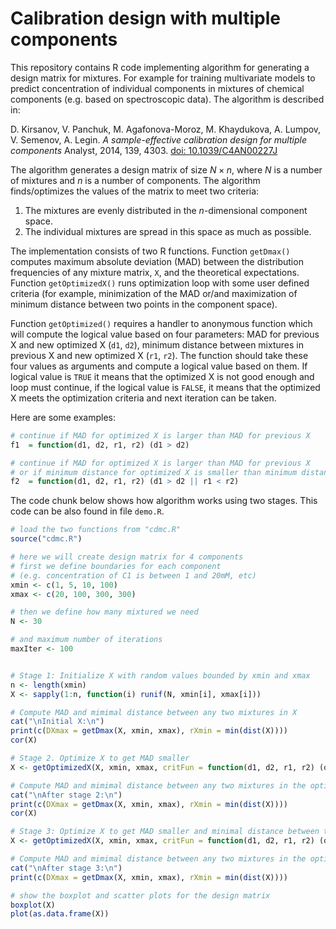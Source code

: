 # Calibration design with multiple components

This repository contains R code implementing algorithm for generating a design matrix for mixtures. For example for training multivariate models to predict concentration of individual components in mixtures of chemical components (e.g. based on spectroscopic data). The algorithm is described in:

D. Kirsanov, V. Panchuk, M. Agafonova-Moroz, M. Khaydukova, A. Lumpov, V. Semenov, A. Legin. *A sample-effective calibration design for multiple components* Analyst, 2014, 139, 4303. [doi: 10.1039/C4AN00227J](https://10.1039/C4AN00227J)

The algorithm generates a design matrix of size $N \times n$, where $N$ is a number of mixtures and $n$ is a number of components. The algorithm finds/optimizes the values of the matrix to meet two criteria:

1. The mixtures are evenly distributed in the $n$-dimensional component space.
2. The individual mixtures are spread in this space as much as possible.

The implementation consists of two R functions. Function `getDmax()` computes maximum absolute deviation (MAD) between the distribution frequencies of any mixture matrix, `X`, and the theoretical expectations. Function `getOptimizedX()` runs optimization loop with some user defined criteria (for example, minimization of the MAD or/and maximization of minimum distance between two points in the component space).

Function `getOptimized()` requires a handler to anonymous function which will compute the logical value based on four parameters: MAD for previous X and new optimized X (`d1`, `d2`), minimum distance between mixtures in previous X and new optimized X (`r1`, `r2`). The function should take these four values as arguments and compute a logical value based on them. If logical value is `TRUE` it means that the optimized X is not good enough and loop must continue, if the logical value is `FALSE`, it means that the optimized X meets the optimization criteria and next iteration can be taken.

Here are some examples:

```r
# continue if MAD for optimized X is larger than MAD for previous X
f1  = function(d1, d2, r1, r2) (d1 > d2)

# continue if MAD for optimized X is larger than MAD for previous X
# or if minimum distance for optimized X is smaller than minimum distance for previous X
f2  = function(d1, d2, r1, r2) (d1 > d2 || r1 < r2)
```

The code chunk below shows how algorithm works using two stages. This code can be also found in file `demo.R`.

```r
# load the two functions from "cdmc.R"
source("cdmc.R")

# here we will create design matrix for 4 components
# first we define boundaries for each component
# (e.g. concentration of C1 is between 1 and 20mM, etc)
xmin <- c(1, 5, 10, 100)
xmax <- c(20, 100, 300, 300)

# then we define how many mixtured we need
N <- 30

# and maximum number of iterations
maxIter <- 100


# Stage 1: Initialize X with random values bounded by xmin and xmax
n <- length(xmin)
X <- sapply(1:n, function(i) runif(N, xmin[i], xmax[i]))

# Compute MAD and mimimal distance between any two mixtures in X
cat("\nInitial X:\n")
print(c(DXmax = getDmax(X, xmin, xmax), rXmin = min(dist(X))))
cor(X)

# Stage 2. Optimize X to get MAD smaller
X <- getOptimizedX(X, xmin, xmax, critFun = function(d1, d2, r1, r2) (d1 > d2))

# Compute MAD and mimimal distance between any two mixtures in the optimized X
cat("\nAfter stage 2:\n")
print(c(DXmax = getDmax(X, xmin, xmax), rXmin = min(dist(X))))
cor(X)

# Stage 3: Optimize X to get MAD smaller and minimal distance between two mixtures larger
X <- getOptimizedX(X, xmin, xmax, critFun = function(d1, d2, r1, r2) (d1 > d2 || r1 < r2))

# Compute MAD and mimimal distance between any two mixtures in the optimized X
cat("\nAfter stage 3:\n")
print(c(DXmax = getDmax(X, xmin, xmax), rXmin = min(dist(X))))

# show the boxplot and scatter plots for the design matrix
boxplot(X)
plot(as.data.frame(X))
```
